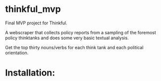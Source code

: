 thinkful_mvp
============

Final MVP project for Thinkful.

A webscraper that collects policy reports from a sampling of the foremost policy thinktanks and does some very basic textual analysis.

Get the top thirty nouns/verbs for each think tank and each political orientation.

Installation:
============